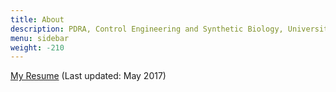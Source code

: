 ```yaml
---
title: About
description: PDRA, Control Engineering and Synthetic Biology, University of Edinburgh, curator for Systems Biology Ontology, Fan of big ideas, music. Foodie.
menu: sidebar
weight: -210
---
```

[My Resume](/resume/VarunKothamachu_Resume.pdf)  (Last updated: May 2017)
